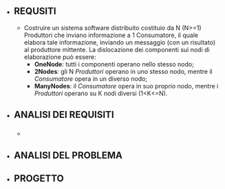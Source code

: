 - ## REQUSITI
	- Costruire un sistema software distribuito costituio da N (N>=1) Produttori che
	  inviano informazione a  1 Consumatore, il quale elabora tale informazione, inviando un messaggio
	  (con un risultato) al produttore mittente.
	  La dislocazione dei componenti sui nodi di elaborazione può essere:
		- **OneNode**: tutti i componenti operano nello stesso nodo;
		- **2Nodes**: gli N *Produttori* operano in uno stesso nodo, mentre il *Consumatore* opera in un diverso nodo;
		- **ManyNodes**: il *Consumatore* opera in suo proprio nodo, mentre i *Produttori* operano su K  nodi diversi (1<K<=N).
- ## ANALISI DEI REQUISITI
	- ###
- ## ANALISI DEL PROBLEMA
- ## PROGETTO